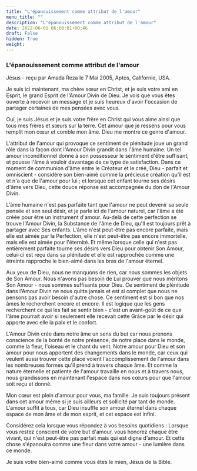 ```yaml
---
title: "L'épanouissement comme attribut de l'amour"
menu_title: ""
description: "L'épanouissement comme attribut de l'amour"
date: 2022-06-01 06:00:01+00:46
draft: False
hidden: True
weight:
---
```

### L'épanouissement comme attribut de l'amour

Jésus - reçu par Amada Reza le 7 Mai 2005, Aptos, Californie, USA.

Je suis ici maintenant, ma chère sœur en Christ, et je suis votre ami en Esprit, le grand Esprit de l'Amour Divin de Dieu. Je vois que vous êtes ouverte à recevoir un message et je suis heureux d'avoir l'occasion de partager certaines de mes pensées avec vous.

Oui, je suis Jésus et je suis votre frère en Christ qui vous aime ainsi que tous mes frères et sœurs sur la terre. Cet amour que je ressens pour vous remplit mon cœur et comble mon âme. Dieu me montre ce genre d'amour.

L'attribut de l'amour qui provoque ce sentiment de plénitude joue un grand rôle dans la façon dont l'Amour Divin grandit dans l'âme humaine. Un tel amour inconditionnel donne à son possesseur le sentiment d'être suffisant, et pousse l'âme à vouloir davantage de ce type de satisfaction. Dans ce moment de communion d'âme entre le Créateur et le créé, Dieu - parfait et omniscient - considère son bien-aimé comme la précieuse création qu'il est et n'a que de l'amour pour lui ; et lorsque cet enfant tourne ses désirs d'âme vers Dieu, cette douce réponse est accompagnée du don de l'Amour Divin.

L'âme humaine n'est pas parfaite tant que l'amour ne peut devenir sa seule pensée et son seul désir, et je parle ici de l'amour naturel, car l'âme a été créée pour être un instrument d'amour. Au-delà de cette perfection se trouve l'Amour Divin, la Substance de l'âme de Dieu, qu'Il est toujours prêt à partager avec Ses enfants. L'âme n'est peut-être pas encore parfaite, mais elle est aimée par la Perfection, elle n'est peut-être pas encore immortelle, mais elle est aimée pour l'éternité. Et même lorsque celle qui n'est pas entièrement parfaite tourne ses désirs vers Dieu pour obtenir Son Amour, celui-ci est reçu dans sa plénitude et elle est rapprochée comme une étreinte rapproche le bien-aimé dans les bras de l'amour éternel.

Aux yeux de Dieu, nous ne manquons de rien, car nous sommes les objets de Son Amour. Nous n'avons pas besoin de Lui prouver que nous méritons Son Amour - nous sommes suffisants pour Dieu. Ce sentiment de plénitude dans l'Amour Divin ne nous quitte jamais et est si complet que nous ne pensons pas avoir besoin d'autre chose. Ce sentiment est si bon que nos âmes le recherchent encore et encore. Il est logique que les gens recherchent ce qui les fait se sentir bien - c'est un avant-goût de ce que l'âme pourrait avoir si seulement elle recevait cette Grâce par le désir qui apporte avec elle la paix et le confort.

L'Amour Divin crée dans notre âme un sens du but car nous prenons conscience de la bonté de notre présence, de notre place dans le monde, comme la fleur, l'oiseau et le chant du vent. Notre amour pour Dieu et son amour pour nous apportent des changements dans le monde, car ceux qui veulent aussi trouver cette place voient l'accomplissement de l'amour dans les nombreuses formes qu'il prend à travers chaque âme. Et comme la nature éternelle et patiente de l'amour travaille en nous et à travers nous, nous grandissons en maintenant l'espace dans nos cœurs pour que l'amour soit reçu et donné.

Mon cœur est plein d'amour pour vous, ma famille. Je suis toujours présent dans cet amour même si je suis ailleurs et sollicité par tant de monde. L'amour suffit à tous, car Dieu insuffle son amour éternel dans chaque espace de mon âme et de mon esprit, et cet espace est infini.

Considérez cela lorsque vous répondez à vos besoins quotidiens : Lorsque vous restez conscient de votre but d'amour, vous honorez chaque être vivant, qui n'est peut-être pas parfait mais qui est digne d'amour. Et cette chose s'épanouira comme une fleur dans votre amour - une lumière dans ce monde.

Je suis votre bien-aimé comme vous êtes le mien, Jésus de la Bible.
